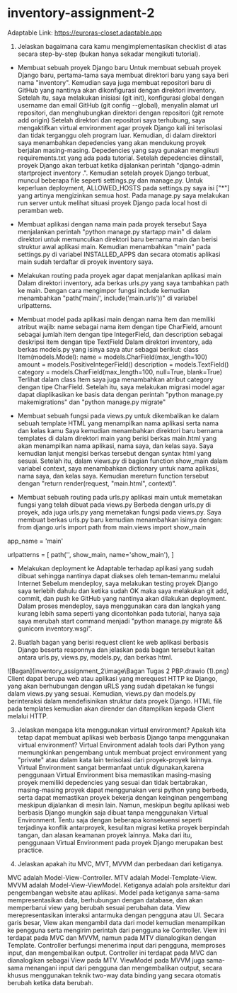 # inventory-assignment-2
Adaptable Link:
https://euroras-closet.adaptable.app

1. Jelaskan bagaimana cara kamu mengimplementasikan checklist di atas secara step-by-step (bukan hanya sekadar mengikuti tutorial).

- Membuat sebuah proyek Django baru
Untuk membuat sebuah proyek Django baru, pertama-tama saya membuat direktori baru yang saya beri nama "inventory". Kemudian saya juga membuat repositori baru di GitHub yang nantinya akan dikonfigurasi dengan direktori inventory.
Setelah itu, saya melakukan inisiasi (git init), konfigurasi global dengan username dan email GitHub (git config --global), menyalin alamat url repositori, dan menghubungkan direktori dengan repositori (git remote add origin)
Setelah direktori dan repositori saya terhubung, saya mengaktifkan virtual environment agar proyek Django kali ini terisolasi dan tidak terganggu oleh program luar. Kemudian, di dalam direktori saya menambahkan depedencies yang akan mendukung proyek berjalan masing-masing. Depedencies yang saya gunakan mengikuti requirements.txt yang ada pada tutorial. Setelah depedencies diinstall, proyek Django akan terbuat ketika dijalankan perintah "django-admin startproject inventory .".
Kemudian setelah proyek Django terbuat, muncul beberapa file seperti settings.py dan manage.py. Untuk keperluan deployment, ALLOWED_HOSTS pada settings.py saya isi ["*"] yang artinya mengizinkan semua host. Pada manage.py saya melakukan run server untuk melihat situasi proyek Django pada local host di peramban web. 

<!-- Ketika sudah berjalan dengan normal, saya mengunggah proyek ke repositori yang tadi sudah dihubungkan.
Namun sebelum mengunggah ke repositori, saya menambahkan berkas .gitignore seperti yang dicontohkan pada tutorial yang berguna untuk membatasi berkas lainnya agar proses unggah ke repositori tidak terganggu. Setelah itu saya melakukan git add, git commit, dan git push ke repositori GitHub. -->

- Membuat aplikasi dengan nama main pada proyek tersebut
Saya menjalankan perintah "python manage.py startapp main" di dalam direktori untuk memunculkan direktori baru bernama main dan berisi struktur awal aplikasi main. Kemudian menambahkan "main" pada settings.py di variabel INSTALLED_APPS dan secara otomatis aplikasi main sudah terdaftar di proyek inventory saya.

- Melakukan routing pada proyek agar dapat menjalankan aplikasi main
Dalam direktori inventory, ada berkas urls.py yang saya tambahkan path ke main. Dengan cara mengimpor fungsi include kemudian menambahkan "path('main/', include('main.urls'))" di variabel urlpatterns. 

- Membuat model pada aplikasi main dengan nama Item dan memiliki atribut wajib: name sebagai nama item dengan tipe CharField, amount sebagai jumlah item dengan tipe IntegerField, dan description sebagai deskripsi item dengan tipe TextField
Dalam direktori inventory, ada berkas models.py yang isinya saya atur sebagai berikut:
class Item(models.Model):
    name = models.CharField(max_length=100)
    amount = models.PositiveIntegerField()
    description = models.TextField()
    category = models.CharField(max_length=100, null=True, blank=True)
Terlihat dalam class Item saya juga menambahkan atribut category dengan tipe CharField.
Setelah itu, saya melakukan migrasi model agar dapat diaplikasikan ke basis data dengan perintah "python manage.py makemigrations" dan "python manage.py migrate"

- Membuat sebuah fungsi pada views.py untuk dikembalikan ke dalam sebuah template HTML yang menampilkan nama aplikasi serta nama dan kelas kamu
Saya kemudian menambahkan direktori baru bernama templates di dalam direktori main yang berisi berkas main.html yang akan menampilkan nama aplikasi, nama saya, dan kelas saya. Saya kemudian lanjut mengisi berkas tersebut dengan syntax html yang sesuai.
Setelah itu, dalam views.py di bagian function show_main dalam variabel context, saya menambahkan dictionary untuk nama aplikasi, nama saya, dan kelas saya. Kemudian mereturn function tersebut dengan "return render(request, "main.html", context)".

- Membuat sebuah routing pada urls.py aplikasi main untuk memetakan fungsi yang telah dibuat pada views.py
Berbeda dengan urls.py di proyek, ada juga urls.py yang memetakan fungsi pada views.py. Saya membuat berkas urls.py baru kemudian menambahkan isinya dengan:
from django.urls import path
from main.views import show_main

app_name = 'main'

urlpatterns = [
    path('', show_main, name='show_main'),
]

- Melakukan deployment ke Adaptable terhadap aplikasi yang sudah dibuat sehingga nantinya dapat diakses oleh teman-temanmu melalui Internet
Sebelum mendeploy, saya melakukan testing proyek Django saya terlebih dahulu dan ketika sudah OK maka saya melakukan git add, commit, dan push ke GitHub yang nantinya akan dilakukan deployment.
Dalam proses mendeploy, saya menggunakan cara dan langkah yang kurang lebih sama seperti yang dicontohkan pada tutorial, hanya saja saya merubah start command menjadi "python manage.py migrate && gunicorn inventory.wsgi".

2. Buatlah bagan yang berisi request client ke web aplikasi berbasis Django beserta responnya dan jelaskan pada bagan tersebut kaitan antara urls.py, views.py, models.py, dan berkas html.

![Bagan](inventory_assignment_2\image\Bagan Tugas 2 PBP.drawio (1).png)
Client dapat berupa web atau aplikasi yang merequest HTTP ke Django, yang akan berhubungan dengan uRLS yang sudah dipetakan ke fungsi dalam views.py yang sesuai. Kemudian, views.py dan models.py berinteraksi dalam mendefisinikan struktur data proyek Django. HTML file pada templates kemudian akan dirender dan ditampilkan kepada Client melalui HTTP.

3. Jelaskan mengapa kita menggunakan virtual environment? Apakah kita tetap dapat membuat aplikasi web berbasis Django tanpa menggunakan virtual environment?
Virtual Environment adalah tools dari Python yang memungkinkan pengembang untuk membuat project environment yang "private" atau dalam kata lain terisolasi dari proyek-proyek lainnya. Virtual Environment sangat bermanfaat untuk digunakan,karena penggunaan Virtual Environment bisa memastikan masing-masing proyek memiliki depedencies yang sesuai dan tidak bertabrakan, masing-masing proyek dapat menggunakan versi python yang berbeda, serta dapat memastikan proyek bekerja dengan keinginan pengembang meskipun dijalankan di mesin lain.
Namun, meskipun begitu aplikasi web berbasis Django mungkin saja dibuat tanpa menggunakan Virtual Environment. Tentu saja dengan beberapa konsekuensi seperti terjadinya konflik antarproyek, kesulitan migrasi ketika proyek berpindah tangan, dan alasan keamanan proyek lainnya. Maka dari itu, penggunaan Virtual Environment pada proyek Django merupakan best practice.

4. Jelaskan apakah itu MVC, MVT, MVVM dan perbedaan dari ketiganya.

MVC adalah Model-View-Controller. MTV adalah Model-Template-View. MVVM adalah Model-View-ViewModel. Ketiganya adalah pola arsitektur dari pengembangan website atau aplikasi.
Model pada ketiganya sama-sama mempresentasikan data, berhubungan dengan database, dan akan memperbarui view yang berubah sesuai perubahan data. 
View merepresentasikan interaksi antarmuka dengan pengguna atau UI. Secara garis besar, View akan mengambil data dari model kemudian menampilkan ke pengguna serta mengirim perintah dari pengguna ke Controller. View ini terdapat pada MVC dan MVVM, namun pada MTV dianalogikan dengan Template. 
Controller berfungsi menerima input dari pengguna, memproses input, dan mengembalikan output. Controller ini terdapat pada MVC dan dianalogikan sebagai View pada MTV. 
ViewModel pada MVVM juga sama-sama menangani input dari pengguna dan mengembalikan output, secara khusus menggunakan teknik two-way data binding yang secara otomatis berubah ketika data berubah.